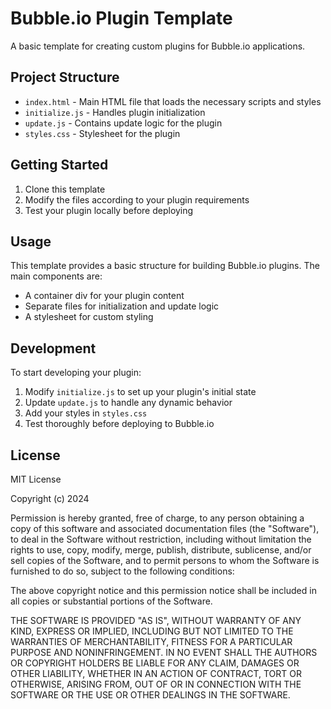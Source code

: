 # Bubble.io Plugin Template

A basic template for creating custom plugins for Bubble.io applications.

## Project Structure

- `index.html` - Main HTML file that loads the necessary scripts and styles
- `initialize.js` - Handles plugin initialization
- `update.js` - Contains update logic for the plugin
- `styles.css` - Stylesheet for the plugin

## Getting Started

1. Clone this template
2. Modify the files according to your plugin requirements
3. Test your plugin locally before deploying

## Usage

This template provides a basic structure for building Bubble.io plugins. The main components are:

- A container div for your plugin content
- Separate files for initialization and update logic
- A stylesheet for custom styling

## Development

To start developing your plugin:

1. Modify `initialize.js` to set up your plugin's initial state
2. Update `update.js` to handle any dynamic behavior
3. Add your styles in `styles.css`
4. Test thoroughly before deploying to Bubble.io

## License

MIT License

Copyright (c) 2024

Permission is hereby granted, free of charge, to any person obtaining a copy
of this software and associated documentation files (the "Software"), to deal
in the Software without restriction, including without limitation the rights
to use, copy, modify, merge, publish, distribute, sublicense, and/or sell
copies of the Software, and to permit persons to whom the Software is
furnished to do so, subject to the following conditions:

The above copyright notice and this permission notice shall be included in all
copies or substantial portions of the Software.

THE SOFTWARE IS PROVIDED "AS IS", WITHOUT WARRANTY OF ANY KIND, EXPRESS OR
IMPLIED, INCLUDING BUT NOT LIMITED TO THE WARRANTIES OF MERCHANTABILITY,
FITNESS FOR A PARTICULAR PURPOSE AND NONINFRINGEMENT. IN NO EVENT SHALL THE
AUTHORS OR COPYRIGHT HOLDERS BE LIABLE FOR ANY CLAIM, DAMAGES OR OTHER
LIABILITY, WHETHER IN AN ACTION OF CONTRACT, TORT OR OTHERWISE, ARISING FROM,
OUT OF OR IN CONNECTION WITH THE SOFTWARE OR THE USE OR OTHER DEALINGS IN THE
SOFTWARE.